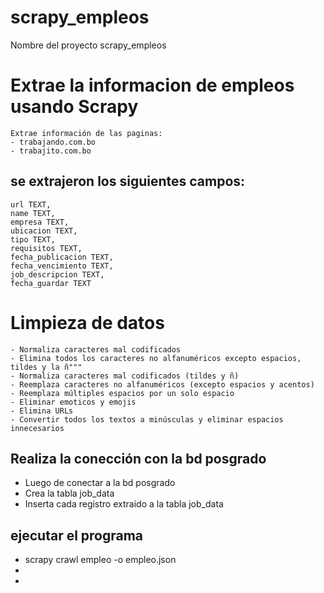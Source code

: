 # scrapy_empleos
Nombre del proyecto scrapy_empleos

# Extrae la informacion de empleos usando Scrapy
    Extrae información de las paginas:
    - trabajando.com.bo
    - trabajito.com.bo
## se extrajeron los siguientes campos:
    url TEXT,
    name TEXT,
    empresa TEXT,
    ubicacion TEXT,
    tipo TEXT,
    requisitos TEXT,
    fecha_publicacion TEXT,
    fecha_vencimiento TEXT,
    job_descripcion TEXT,
    fecha_guardar TEXT
    

# Limpieza de datos
    - Normaliza caracteres mal codificados
    - Elimina todos los caracteres no alfanuméricos excepto espacios, tildes y la ñ"""
    - Normaliza caracteres mal codificados (tildes y ñ)
    - Reemplaza caracteres no alfanuméricos (excepto espacios y acentos)
    - Reemplaza múltiples espacios por un solo espacio
    - Eliminar emoticos y emojis
    - Elimina URLs
    - Convertir todos los textos a minúsculas y eliminar espacios innecesarios

 ## Realiza la conección con la bd posgrado
 - Luego de conectar a la bd posgrado 
 - Crea la tabla job_data
 - Inserta cada registro extraido a la tabla job_data

 ## ejecutar el programa
 - scrapy crawl empleo -o empleo.json
 - 
 - 
 

